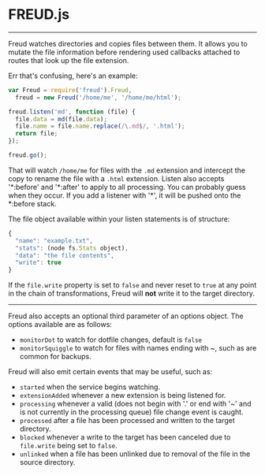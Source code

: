 FREUD.js
====
----

Freud watches directories and copies files between them. It allows you to mutate the file information before rendering used callbacks attached to routes that look up the file extension.

Err that's confusing, here's an example:

```js
var Freud = require('freud').Freud,
  freud = new Freud('/home/me', '/home/me/html');

freud.listen('md', function (file) {
  file.data = md(file.data);
  file.name = file.name.replace(/\.md$/, '.html');
  return file;
});

freud.go();
```

That will watch `/home/me` for files with the `.md` extension and intercept the copy to rename the file with a `.html` extension. Listen also accepts '\*:before' and '\*:after' to apply to all processing. You can probably guess when they occur. If you add a listener with '\*', it will be pushed onto the \*:before stack.

The file object available within your listen statements is of structure:
```js
{
  "name": "example.txt",
  "stats": (node fs.Stats object),
  "data": "the file contents",
  "write": true
}
```

If the `file.write` property is set to `false` and never reset to `true` at any point in the chain of transformations, Freud will **not** write it to the target directory.

----

Freud also accepts an optional third parameter of an options object. The options available are as follows:
* `monitorDot` to watch for dotfile changes, default is `false`
* `monitorSquiggle` to watch for files with names ending with ~, such as are common for backups.

Freud will also emit certain events that may be useful, such as:
* `started` when the service begins watching.
* `extensionAdded` whenever a new extension is being listened for.
* `processing` whenever a valid (does not begin with '.' or end with '~' and is not currently in the processing queue) file change event is caught.
* `processed` after a file has been processed and written to the target directory.
* `blocked` whenever a write to the target has been canceled due to `file.write` being set to `false`.
* `unlinked` when a file has been unlinked due to removal of the file in the source directory.
